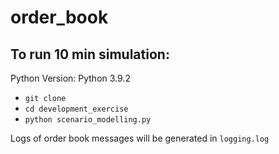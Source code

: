 # order_book

## To run 10 min simulation:
Python Version: Python 3.9.2
- `git clone`
- `cd development_exercise`
- `python scenario_modelling.py`


Logs of order book messages will be generated in `logging.log`
